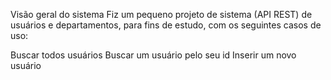 Visão geral do sistema
Fiz um pequeno projeto de  sistema (API REST) de usuários e departamentos, para fins de estudo,  com os seguintes casos de uso:

Buscar todos usuários
Buscar um usuário pelo seu id
Inserir um novo usuário

